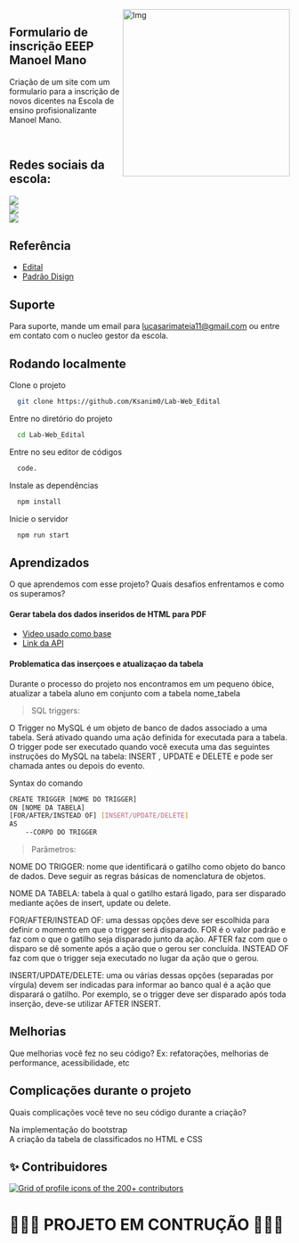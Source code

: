 


<img src="https://raw.githubusercontent.com/iuricode/iuricode/6944132fcd081de8097a0fa9c97a3110325dfc3e/logo.svg" width="300px" min-width="300px" max-width="300px" align="right" alt="Img">

<h2>Formulario de inscrição EEEP Manoel Mano</h2>

<p>Criação de um site com um formulario para a inscrição de novos dicentes na Escola de ensino profisionalizante Manoel Mano.</p>

</br>

## Redes sociais da escola:

<div class= "social" align="float">
  <a href="https://www.instagram.com/eeepmanoelmano/" alt="Instagram">
    <img src="https://img.shields.io/badge/-Instagram-ff3a5e?style=for-the-badge&logo=Instagram&logoColor=FFF"/>
  </a>
</div>

<div class="social" align="float">
  <a href="https://www.instagram.com/eeepmanoelmano/" alt="Instagram">
    <img src="https://img.shields.io/badge/YouTube-FF0000?style=for-the-badge&logo=youtube&logoColor=white"/>
  </a>
</div>

<div class="social" align="float">
  <a href="https://www.instagram.com/eeepmanoelmano/" alt="Instagram">
    <img src="https://img.shields.io/badge/Facebook-1877F2?style=for-the-badge&logo=facebook&logoColor=white"/>
  </a>
</div>




 
 ## Referência

 - [Edital](https://www.crede13.seduc.ce.gov.br/2021/12/08/edital-de-selecao-para-alunos-2022-da-eeep-manoel-mano-crateus/)
 - [Padrão Disign](https://drive.google.com/file/d/12E7VhyGMcMKk8xrO5K9vQBePep3xjL6b/view)
 

## Suporte

Para suporte, mande um email para lucasarimateia11@gmail.com ou entre em contato com o nucleo gestor da escola.


 
 
 
 
## Rodando localmente

Clone o projeto

```bash
  git clone https://github.com/Ksanim0/Lab-Web_Edital
```

Entre no diretório do projeto

```bash
  cd Lab-Web_Edital
```

Entre no seu editor de códigos 

```bash
  code.
```



Instale as dependências

```bash
  npm install
```

Inicie o servidor

```bash
  npm run start
```



 

## Aprendizados

O que aprendemos com esse projeto? Quais desafios enfrentamos e como os superamos?

<h4>Gerar tabela dos dados inseridos de HTML para PDF</h4>
  
  - [Video usado como base](
https://youtu.be/oYjseP_Qhv4?t=4242)
 - [Link da API](https://github.com/eKoopmans/html2pdf.js)
  

<h4>Problematica das inserçoes e atualizaçao da tabela </h4>
  

<p> Durante o processo do projeto nos encontramos em um pequeno óbice, atualizar a tabela <bold> aluno </bold> em conjunto com a tabela<bold> nome_tabela </bold> </p>



> SQL triggers:

<p> O Trigger no MySQL é um objeto de banco de dados associado a uma tabela. Será ativado quando uma ação definida for executada para a tabela.
O trigger pode ser executado quando você executa uma das seguintes instruções do MySQL na tabela: INSERT ,
 UPDATE e DELETE e pode ser chamada antes ou depois do evento. </p>

 Syntax do comando 

```bash
CREATE TRIGGER [NOME DO TRIGGER]
ON [NOME DA TABELA]
[FOR/AFTER/INSTEAD OF] [INSERT/UPDATE/DELETE]
AS
    --CORPO DO TRIGGER
```

> Parâmetros:

NOME DO TRIGGER: nome que identificará o gatilho como objeto do banco de dados. Deve seguir as regras básicas de nomenclatura de objetos.

NOME DA TABELA: tabela à qual o gatilho estará ligado, para ser disparado mediante ações de insert, update ou delete.

FOR/AFTER/INSTEAD OF: uma dessas opções deve ser escolhida para definir o momento em que o trigger será disparado. FOR é o valor padrão e faz com o que o gatilho seja disparado junto da ação. AFTER faz com que o disparo se dê somente após a ação que o gerou ser concluída. INSTEAD OF faz com que o trigger seja executado no lugar da ação que o gerou.

INSERT/UPDATE/DELETE: uma ou várias dessas opções (separadas por vírgula) devem ser indicadas para informar ao banco qual é a ação que disparará o gatilho. Por exemplo, se o trigger deve ser disparado após toda inserção, deve-se utilizar AFTER INSERT.

## Melhorias

Que melhorias você fez no seu código? Ex: refatorações, melhorias de performance, acessibilidade, etc

 
## Complicações durante o projeto

Quais complicações você teve no seu código durante a criação?
  
Na implementação do bootstrap <br>
A criação da tabela de classificados no HTML e CSS
 
 
 
## ✨ Contribuidores 

<a href="https://github.com/Ksanim0/Lab-Web_Edital/graphs/contributors">

  <img alt="Grid of profile icons of the 200+ contributors" src="https://contrib.rocks/image?repo=Ksanim0/Lab-Web_Edital" />

</a>


<h1>👷‍♂️🚧 PROJETO EM CONTRUÇÃO 👷‍♂️🚧  </h1>
